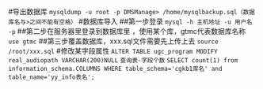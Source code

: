 #导出数据库
`mysqldump -u root -p DMSManage> /home/mysqlbackup.sql（数据库名与>之间不能有空格）`
#数据库导入
##第一步登录
`mysql -h 主机地址 -u 用户名 -p`
##第二步在服务器里登录到数据库里 ，使用某个库，gtmc代表数据库名称
`use gtmc`
##第三步覆盖数据库，xxx.sql文件需要先上传上去
`source /root/xxx.sql`
#修改某字段属性
`ALTER TABLE ugc_program MODIFY real_audiopath VARCHAR(200)NULL`
`查询表-字段个数`
`SELECT count(1) from information_schema.COLUMNS WHERE table_schema='cgkb1库名' and table_name='yy_info表名';`
